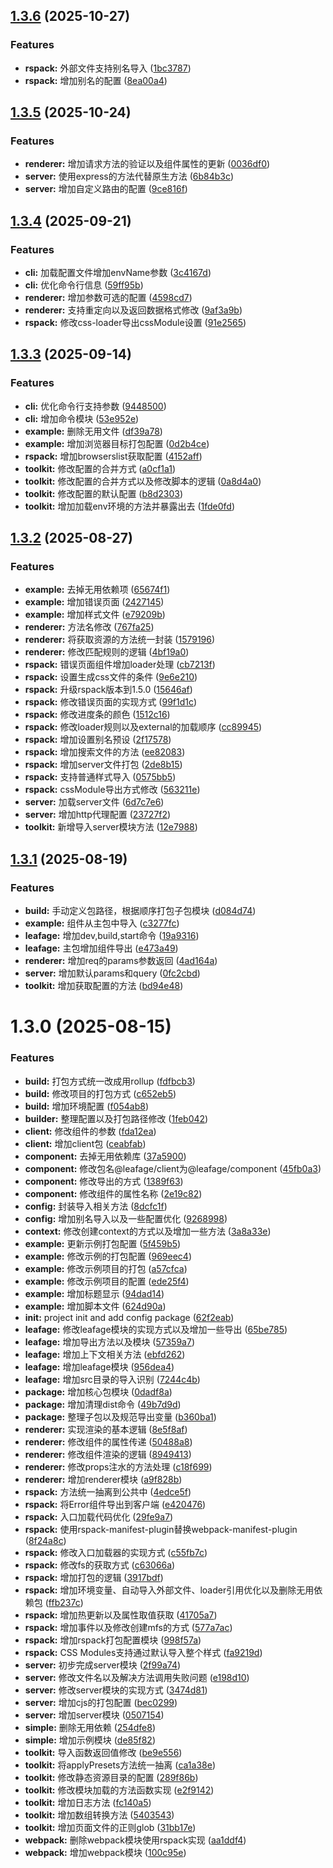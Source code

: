 ## [1.3.6](https://github.com/leafage-team/leafage/compare/v1.3.5...v1.3.6) (2025-10-27)


### Features

* **rspack:** 外部文件支持别名导入 ([1bc3787](https://github.com/leafage-team/leafage/commit/1bc378770f69e84f23954fe80984cb5cd5eb9806))
* **rspack:** 增加别名的配置 ([8ea00a4](https://github.com/leafage-team/leafage/commit/8ea00a45e3a40423a51871360a665931439c4bc2))



## [1.3.5](https://github.com/leafage-team/leafage/compare/v1.3.4...v1.3.5) (2025-10-24)


### Features

* **renderer:** 增加请求方法的验证以及组件属性的更新 ([0036df0](https://github.com/leafage-team/leafage/commit/0036df0a737703ff28ea4e5c38d2d5b98e037888))
* **server:** 使用express的方法代替原生方法 ([6b84b3c](https://github.com/leafage-team/leafage/commit/6b84b3ce06976f001457f300be8b184ecb2438f1))
* **server:** 增加自定义路由的配置 ([9ce816f](https://github.com/leafage-team/leafage/commit/9ce816fbd05ae4641f7322dafb1c907be9671022))



## [1.3.4](https://github.com/leafage-team/leafage/compare/v1.3.3...v1.3.4) (2025-09-21)


### Features

* **cli:** 加载配置文件增加envName参数 ([3c4167d](https://github.com/leafage-team/leafage/commit/3c4167daeb85c9057ee5f4252c64c916c2563b5e))
* **cli:** 优化命令行信息 ([59ff95b](https://github.com/leafage-team/leafage/commit/59ff95b1f629a845dfeb8c139f3813e3794ab607))
* **renderer:** 增加参数可选的配置 ([4598cd7](https://github.com/leafage-team/leafage/commit/4598cd79f5f8fabe12a020e1d85736974f44fe13))
* **renderer:** 支持重定向以及返回数据格式修改 ([9af3a9b](https://github.com/leafage-team/leafage/commit/9af3a9bb424cbdca4483cda08b6f28538654cb18))
* **rspack:** 修改css-loader导出cssModule设置 ([91e2565](https://github.com/leafage-team/leafage/commit/91e25655e5dfc6e4c4a0abac3bb6620f47025b56))



## [1.3.3](https://github.com/leafage-team/leafage/compare/v1.3.2...v1.3.3) (2025-09-14)


### Features

* **cli:** 优化命令行支持参数 ([9448500](https://github.com/leafage-team/leafage/commit/9448500aba58ad9b62c85fc4a5286d1b84559574))
* **cli:** 增加命令模块 ([53e952e](https://github.com/leafage-team/leafage/commit/53e952e23e99d186212a1ad0be6108334b4fd7f2))
* **example:** 删除无用文件 ([df39a78](https://github.com/leafage-team/leafage/commit/df39a7855a669b2bfa11aa3866092bfb575fb21b))
* **example:** 增加浏览器目标打包配置 ([0d2b4ce](https://github.com/leafage-team/leafage/commit/0d2b4ced7d4dceed5254e1e397360b3df8c6d301))
* **rspack:** 增加browserslist获取配置 ([4152aff](https://github.com/leafage-team/leafage/commit/4152aff59c1744428861680aa8e1489eceab6734))
* **toolkit:** 修改配置的合并方式 ([a0cf1a1](https://github.com/leafage-team/leafage/commit/a0cf1a14c55877ccff44b3acfd8cc898f9eb7c7e))
* **toolkit:** 修改配置的合并方式以及修改脚本的逻辑 ([0a8d4a0](https://github.com/leafage-team/leafage/commit/0a8d4a0a791d6914fb0fb48505257c9c82dba6df))
* **toolkit:** 修改配置的默认配置 ([b8d2303](https://github.com/leafage-team/leafage/commit/b8d23035571e45fdac8dd2157b40fb6d52d04590))
* **toolkit:** 增加加载env环境的方法并暴露出去 ([1fde0fd](https://github.com/leafage-team/leafage/commit/1fde0fda051cb860ffd3cacb80cdaaa3b7d2cb14))



## [1.3.2](https://github.com/leafage-team/leafage/compare/v1.3.1...v1.3.2) (2025-08-27)


### Features

* **example:** 去掉无用依赖项 ([65674f1](https://github.com/leafage-team/leafage/commit/65674f1decda6404a322840ad296dd1be6cab3be))
* **example:** 增加错误页面 ([2427145](https://github.com/leafage-team/leafage/commit/24271452181575c23463792311fdf8aa68e866f8))
* **example:** 增加样式文件 ([e79209b](https://github.com/leafage-team/leafage/commit/e79209b8c890273cbacae85ede9725d355d2c091))
* **renderer:** 方法名修改 ([767fa25](https://github.com/leafage-team/leafage/commit/767fa25535d1ec88fa7d35c2935f1a4db7f2c824))
* **renderer:** 将获取资源的方法统一封装 ([1579196](https://github.com/leafage-team/leafage/commit/15791966a1c53bc845871f904ea584bb1c81e165))
* **renderer:** 修改匹配规则的逻辑 ([4bf19a0](https://github.com/leafage-team/leafage/commit/4bf19a053fb84124ac3c7cb727ad7cb330efd2fe))
* **rspack:** 错误页面组件增加loader处理 ([cb7213f](https://github.com/leafage-team/leafage/commit/cb7213fb0f1d68889ac50d788795a078535c44e0))
* **rspack:** 设置生成css文件的条件 ([9e6e210](https://github.com/leafage-team/leafage/commit/9e6e210b7a390d438d8c1de988e7d9209b79c0fd))
* **rspack:** 升级rspack版本到1.5.0 ([15646af](https://github.com/leafage-team/leafage/commit/15646afb26f0abbc6f8db707ef6c112367ac4f13))
* **rspack:** 修改错误页面的实现方式 ([99f1d1c](https://github.com/leafage-team/leafage/commit/99f1d1ccf00faa5699ac50356bde74c7093c69d1))
* **rspack:** 修改进度条的颜色 ([1512c16](https://github.com/leafage-team/leafage/commit/1512c16c3ebf6f93d5d9071ea17ac4c99d48aa91))
* **rspack:** 修改loader规则以及external的加载顺序 ([cc89945](https://github.com/leafage-team/leafage/commit/cc89945139bdd5f1d2a4846fd54016528ae32b89))
* **rspack:** 增加设置别名预设 ([2f17578](https://github.com/leafage-team/leafage/commit/2f1757828379b7c8d0789c144adbaa46195f0a34))
* **rspack:** 增加搜索文件的方法 ([ee82083](https://github.com/leafage-team/leafage/commit/ee820834aa75ad87da1c5a8a6ea738a26dfbe7fb))
* **rspack:** 增加server文件打包 ([2de8b15](https://github.com/leafage-team/leafage/commit/2de8b154eff3ed47573d9f151e89b1df66741065))
* **rspack:** 支持普通样式导入 ([0575bb5](https://github.com/leafage-team/leafage/commit/0575bb57a47add326d0edd9fe795ca2ccb267bc3))
* **rspack:** cssModule导出方式修改 ([563211e](https://github.com/leafage-team/leafage/commit/563211e5eac4da2981a70d05d5d8a2276a073744))
* **server:** 加载server文件 ([6d7c7e6](https://github.com/leafage-team/leafage/commit/6d7c7e6170fffa8262204ae89701562a8d067ac6))
* **server:** 增加http代理配置 ([23727f2](https://github.com/leafage-team/leafage/commit/23727f2d6ea317813f87a63345b9e9c660cdbb8a))
* **toolkit:** 新增导入server模块方法 ([12e7988](https://github.com/leafage-team/leafage/commit/12e7988dd6ae6558d111d82a38440e32dc8df8aa))



## [1.3.1](https://github.com/leafage-team/leafage/compare/v1.3.0...v1.3.1) (2025-08-19)


### Features

* **build:** 手动定义包路径，根据顺序打包子包模块 ([d084d74](https://github.com/leafage-team/leafage/commit/d084d74989bc4a8ea53199f558167918ea8e9e78))
* **example:** 组件从主包中导入 ([c3277fc](https://github.com/leafage-team/leafage/commit/c3277fc4c6b3f203e51c20a0678ae124b4b4f024))
* **leafage:** 增加dev,build,start命令 ([19a9316](https://github.com/leafage-team/leafage/commit/19a9316f99ebc4ab2f3e434cde7a9e69dcbd163e))
* **leafage:** 主包增加组件导出 ([e473a49](https://github.com/leafage-team/leafage/commit/e473a49cacc0b63a0c5b6ba5a51edfe922b70297))
* **renderer:** 增加req的params参数返回 ([4ad164a](https://github.com/leafage-team/leafage/commit/4ad164aa6f2b2ee6833dae1f734e09a241c882ea))
* **server:** 增加默认params和query ([0fc2cbd](https://github.com/leafage-team/leafage/commit/0fc2cbd74cc4e7365ee03836da4b045db295feaf))
* **toolkit:** 增加获取配置的方法 ([bd94e48](https://github.com/leafage-team/leafage/commit/bd94e48673aaab90a818ab0ceaf1e83277c7ef13))



# 1.3.0 (2025-08-15)


### Features

* **build:** 打包方式统一改成用rollup ([fdfbcb3](https://github.com/leafage-team/leafage/commit/fdfbcb35271b477b5fe9411e9ad9acf2d059d20a))
* **build:** 修改项目的打包方式 ([c652eb5](https://github.com/leafage-team/leafage/commit/c652eb518e35e842a6ec039b35cc9026b023d0f3))
* **build:** 增加环境配置 ([f054ab8](https://github.com/leafage-team/leafage/commit/f054ab8a2ff2c8b37634b417804252ce43df05f1))
* **builder:** 整理配置以及打包路径修改 ([1feb042](https://github.com/leafage-team/leafage/commit/1feb042d93ee0d51feb0f0c26e91a59f3de1fc3a))
* **client:** 修改组件的参数 ([fda12ea](https://github.com/leafage-team/leafage/commit/fda12eae0e0b2310cae2ec42be64e8a6b52fcf70))
* **client:** 增加client包 ([ceabfab](https://github.com/leafage-team/leafage/commit/ceabfab7acc8c49c7309ec1d831345d68e040dc1))
* **component:** 去掉无用依赖库 ([37a5900](https://github.com/leafage-team/leafage/commit/37a59008e9d4c014fe68a593a88b380c669e0e8a))
* **component:** 修改包名@leafage/client为@leafage/component ([45fb0a3](https://github.com/leafage-team/leafage/commit/45fb0a3bbe0223e63331ae1fc5e81884acada0cf))
* **component:** 修改导出的方式 ([1389f63](https://github.com/leafage-team/leafage/commit/1389f63d79724ae4a99fc611a198294ec64d1760))
* **component:** 修改组件的属性名称 ([2e19c82](https://github.com/leafage-team/leafage/commit/2e19c8213c603bd2e14ae8223b542db08baadd46))
* **config:** 封装导入相关方法 ([8dcfc1f](https://github.com/leafage-team/leafage/commit/8dcfc1f7c37032944113d382933b4f47f20dec0a))
* **config:** 增加别名导入以及一些配置优化 ([9268998](https://github.com/leafage-team/leafage/commit/926899835b54c7aea9d1dadbea82c2fb7b1c0a43))
* **context:** 修改创建context的方式以及增加一些方法 ([3a8a33e](https://github.com/leafage-team/leafage/commit/3a8a33ed60cd97497dbd8bce25cd5aad2197faf5))
* **example:** 更新示例打包配置 ([5f459b5](https://github.com/leafage-team/leafage/commit/5f459b5b39c5f7701ba157e960737010a6703077))
* **example:** 修改示例的打包配置 ([969eec4](https://github.com/leafage-team/leafage/commit/969eec44ddb9451a7fc11c4b9a310eafbc402d2b))
* **example:** 修改示例项目的打包 ([a57cfca](https://github.com/leafage-team/leafage/commit/a57cfca7627f14495027144fa8467e42ee6c2870))
* **example:** 修改示例项目的配置 ([ede25f4](https://github.com/leafage-team/leafage/commit/ede25f45bd81c32f4587ad5cd9aa824fa7718af3))
* **example:** 增加标题显示 ([94dad14](https://github.com/leafage-team/leafage/commit/94dad14831ff77de3394da41d0ad6276033ac865))
* **example:** 增加脚本文件 ([624d90a](https://github.com/leafage-team/leafage/commit/624d90a92b1db4a59edefa9d7bead95b5e951072))
* **init:** project init and add config package ([62f2eab](https://github.com/leafage-team/leafage/commit/62f2eab3b9fb7a128e17be070544a8e79256150c))
* **leafage:** 修改leafage模块的实现方式以及增加一些导出 ([65be785](https://github.com/leafage-team/leafage/commit/65be7853d76f3884d5c8da7ccc5d167d5465e10d))
* **leafage:** 增加导出方法以及模块 ([57359a7](https://github.com/leafage-team/leafage/commit/57359a76a76f7356a3d0dbae4d183820939a5cf1))
* **leafage:** 增加上下文相关方法 ([ebfd262](https://github.com/leafage-team/leafage/commit/ebfd2627a73de678f8065207f0d65a9997b9f174))
* **leafage:** 增加leafage模块 ([956dea4](https://github.com/leafage-team/leafage/commit/956dea4515604584d677c7d004c931d3c2891eb1))
* **leafage:** 增加src目录的导入识别 ([7244c4b](https://github.com/leafage-team/leafage/commit/7244c4b60a2a03add53c0117ee5992cc6543ce1d))
* **package:** 增加核心包模块 ([0dadf8a](https://github.com/leafage-team/leafage/commit/0dadf8a268515fdc0689a7d7ecb89945d60c89f6))
* **package:** 增加清理dist命令 ([49b7d9d](https://github.com/leafage-team/leafage/commit/49b7d9d2beda1628550aba76d858b58497d30eff))
* **package:** 整理子包以及规范导出变量 ([b360ba1](https://github.com/leafage-team/leafage/commit/b360ba14d47aabf4ade0c7609e44e74e9212f06e))
* **renderer:** 实现渲染的基本逻辑 ([8e5f8af](https://github.com/leafage-team/leafage/commit/8e5f8af65812a77ab45e640def08dcdcf68cb6e0))
* **renderer:** 修改组件的属性传递 ([50488a8](https://github.com/leafage-team/leafage/commit/50488a877c44502c9d976e66908d1b9a64d5d708))
* **renderer:** 修改组件渲染的逻辑 ([8949413](https://github.com/leafage-team/leafage/commit/89494132e3b56184cb1bfded1cb27117041312a0))
* **renderer:** 修改props注水的方法处理 ([c18f699](https://github.com/leafage-team/leafage/commit/c18f69950900adde0fa230a1ef9b03c4caf2f0ac))
* **renderer:** 增加renderer模块 ([a9f828b](https://github.com/leafage-team/leafage/commit/a9f828b944075f832071d413902461f753a93414))
* **rspack:** 方法统一抽离到公共中 ([4edce5f](https://github.com/leafage-team/leafage/commit/4edce5fcb810921984b08c471fce912f86e17fe8))
* **rspack:** 将Error组件导出到客户端 ([e420476](https://github.com/leafage-team/leafage/commit/e420476bcbc749f29dc6c76a2dd5f8c07828a002))
* **rspack:** 入口加载代码优化 ([29fe9a7](https://github.com/leafage-team/leafage/commit/29fe9a718c097db0d8cd97bd1ad5e3fb0c895b33))
* **rspack:** 使用rspack-manifest-plugin替换webpack-manifest-plugin ([8f24a8c](https://github.com/leafage-team/leafage/commit/8f24a8ce40f86dc174b6e2c1369b45d95a468198))
* **rspack:** 修改入口加载器的实现方式 ([c55fb7c](https://github.com/leafage-team/leafage/commit/c55fb7c7e0efaef188a24f40d4327247086e1ed1))
* **rspack:** 修改fs的获取方式 ([c63066a](https://github.com/leafage-team/leafage/commit/c63066a3d7fcf9c633a2b4994b65d5ba23856b75))
* **rspack:** 增加打包的逻辑 ([3917bdf](https://github.com/leafage-team/leafage/commit/3917bdfc00558821e4456e821468046da8a93283))
* **rspack:** 增加环境变量、自动导入外部文件、loader引用优化以及删除无用依赖包 ([ffb237c](https://github.com/leafage-team/leafage/commit/ffb237cf3b5e3fdaded00eae922519e43d9625c6))
* **rspack:** 增加热更新以及属性取值获取 ([41705a7](https://github.com/leafage-team/leafage/commit/41705a76977fa6d93a986ac46ae7ce675a3bc508))
* **rspack:** 增加事件以及修改创建mfs的方式 ([577a7ac](https://github.com/leafage-team/leafage/commit/577a7acfb038d3c148f7c17a4f6c8df9ae33defb))
* **rspack:** 增加rspack打包配置模块 ([998f57a](https://github.com/leafage-team/leafage/commit/998f57aa146486628850167f161df3ad52bb047f))
* **rspack:** CSS Modules支持通过默认导入整个样式 ([fa9219d](https://github.com/leafage-team/leafage/commit/fa9219df4b8af0f66154122adb6b16f96fb7d971))
* **server:** 初步完成server模块 ([2f99a74](https://github.com/leafage-team/leafage/commit/2f99a74a3fbb9763286c74c3f5f18b2c6806b381))
* **server:** 修改文件名以及解决方法调用失败问题 ([e198d10](https://github.com/leafage-team/leafage/commit/e198d10bc8abec1f6f8c8c43e2957e00d1cd7c13))
* **server:** 修改server模块的实现方式 ([3474d81](https://github.com/leafage-team/leafage/commit/3474d81f2b71de0d87c8eae1e9502203d09361ad))
* **server:** 增加cjs的打包配置 ([bec0299](https://github.com/leafage-team/leafage/commit/bec0299f8e4030a312c437f3a33d282d886158d5))
* **server:** 增加server模块 ([0507154](https://github.com/leafage-team/leafage/commit/0507154c15ac79bf10648f6aaf669ec30c35490f))
* **simple:** 删除无用依赖 ([254dfe8](https://github.com/leafage-team/leafage/commit/254dfe832c97fe1ffad21d5a1757d6a073f64383))
* **simple:** 增加示例模块 ([de85f82](https://github.com/leafage-team/leafage/commit/de85f824b9ab99083a3ee47e87f4d7e59a6ed463))
* **toolkit:** 导入函数返回值修改 ([be9e556](https://github.com/leafage-team/leafage/commit/be9e556c1cc8d11ffa97a93e317d608fa28ed189))
* **toolkit:** 将applyPresets方法统一抽离 ([ca1a38e](https://github.com/leafage-team/leafage/commit/ca1a38ea772657ed9d691b3e920688c25d4ae05b))
* **toolkit:** 修改静态资源目录的配置 ([289f86b](https://github.com/leafage-team/leafage/commit/289f86b0a3146ccceb7384d464635a8f35623752))
* **toolkit:** 修改模块加载的方法函数实现 ([e2f9142](https://github.com/leafage-team/leafage/commit/e2f9142b5419bd69062527e5256bed526d7c9721))
* **toolkit:** 增加日志方法 ([fc140a5](https://github.com/leafage-team/leafage/commit/fc140a58999707c16121bf4f2e0d7ddb774dc76b))
* **toolkit:** 增加数组转换方法 ([5403543](https://github.com/leafage-team/leafage/commit/5403543a3ceca54c325ca6cdc3473716d192885f))
* **toolkit:** 增加页面文件的正则glob ([31bb17e](https://github.com/leafage-team/leafage/commit/31bb17e1268cc80f76e0216450d1caf66aa51500))
* **webpack:** 删除webpack模块使用rspack实现 ([aa1ddf4](https://github.com/leafage-team/leafage/commit/aa1ddf4529505a2ae3a570adc01185facd169d59))
* **webpack:** 增加webpack模块 ([100c95e](https://github.com/leafage-team/leafage/commit/100c95e0f4f073ad56fe6a8a5870bcb3787530a2))



